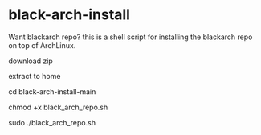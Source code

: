 # black-arch-install
Want blackarch repo? this is a shell script for installing the blackarch repo on top of ArchLinux.

download zip 

extract to home 

cd black-arch-install-main

chmod +x black_arch_repo.sh

sudo ./black_arch_repo.sh


